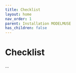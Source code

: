 ```yaml
---
title: Checklist
layout: home
nav_order: 1
parent: Installation MODELMUSE
has_children: false
---
```


<script
  src="https://cdn.mathjax.org/mathjax/latest/MathJax.js?config=TeX-AMS-MML_HTMLorMML"
  type="text/javascript">
</script>

# Checklist

...
